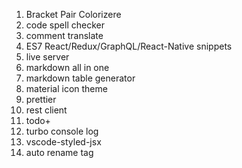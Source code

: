 1. Bracket Pair Colorizere
2. code spell checker
3. comment translate
4. ES7 React/Redux/GraphQL/React-Native snippets
5. live server
6. markdown all in one
7. markdown table generator
8. material icon theme
9. prettier
10. rest client
11. todo+
12. turbo console log
13. vscode-styled-jsx
14. auto rename tag